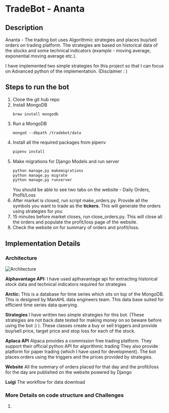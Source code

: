 # TradeBot - Ananta
## Description
Ananta - The trading bot uses Algorithmic strategies and places buy/sell orders on trading platform. The strategies are based on historical data of the stocks 
and some technical indicators (example - moving average, exponential moving average etc.).

I have implemented two simple strategies for this project so that I can focus on Advanced python of the implementation.
(Disclaimer : ) 


## Steps to run the bot

1. Clone the git hub repo
2. Install MongoDB 
    ```
    brew install mongodb 
    ```
3. Run a MongoDB
    ```shell script
    mongod --dbpath /tradebot/data
    ```
4. Install all the required packages from pipenv
    ```python
    pipenv install
    ```
5. Make migrations for Django Models and run server
   ```python
   python manage.py makemigrations
   python manage.py migrate
   python manage.py runserver
    ```
    You should be able to see two tabs on the website - Daily Orders, Profit/Loss
6. After market is closed, run script make_orders.py. Provide all the symbols you want to trade as the **tickers**. This will generate the orders using strategies for you
7. 15 minutes before market closes, run close_orders.py. This will close all the orders and populate the profit/loss page of the website.
8. Check the website on for summary of orders and profit/loss.

## Implementation Details
### Architecture
![Architecture](/Ananta_architecture.png) 

**Alphavantage API:** I have used aplhavantage api for extracting historical stock data and technical indicators required for strategies

**Arctic:** This is a database for time series which sits on top of the MongoDB. This is designed by ManAHL data engineers team. This data base suited for efficient time series data querying.

**Strategies** I have written two simple strategies for this bot. (These strategies are not back date tested for making money on so beware before using the bot :) ). These classes create a buy or sell triggers and provide buy/sell price, target price and stop loss for each of the stock.

**Aplaca API** Alpaca provides a commission free trading platform. They support their official python API for algorithmic trading
They also provide platform for paper trading (which I have used for development). The bot places orders using the triggers and the prices provided by strategies.

**Website** All the summary of orders placed for that day and the profit/loss for the day are published on the website powered by Django  

**Luigi** The workflow for data download

### More Details on code structure and Challenges

1. 
